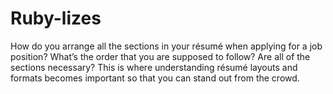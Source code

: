 # Ruby-lizes

How do you arrange all the sections in your ré­su­mé when applying for a job position? What’s the order that you are supposed to follow? Are all of the sections necessary? This is where understanding ré­su­mé layouts and formats becomes important so that you can stand out from the crowd.
